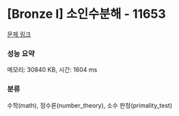 # [Bronze I] 소인수분해 - 11653 

[문제 링크](https://www.acmicpc.net/problem/11653) 

### 성능 요약

메모리: 30840 KB, 시간: 1604 ms

### 분류

수학(math), 정수론(number_theory), 소수 판정(primality_test)

